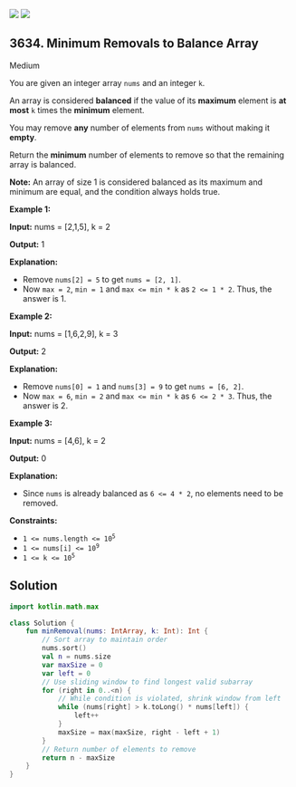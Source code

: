 [![](https://img.shields.io/github/stars/javadev/LeetCode-in-Kotlin?label=Stars&style=flat-square)](https://github.com/javadev/LeetCode-in-Kotlin)
[![](https://img.shields.io/github/forks/javadev/LeetCode-in-Kotlin?label=Fork%20me%20on%20GitHub%20&style=flat-square)](https://github.com/javadev/LeetCode-in-Kotlin/fork)

## 3634\. Minimum Removals to Balance Array

Medium

You are given an integer array `nums` and an integer `k`.

An array is considered **balanced** if the value of its **maximum** element is **at most** `k` times the **minimum** element.

You may remove **any** number of elements from `nums` without making it **empty**.

Return the **minimum** number of elements to remove so that the remaining array is balanced.

**Note:** An array of size 1 is considered balanced as its maximum and minimum are equal, and the condition always holds true.

**Example 1:**

**Input:** nums = [2,1,5], k = 2

**Output:** 1

**Explanation:**

*   Remove `nums[2] = 5` to get `nums = [2, 1]`.
*   Now `max = 2`, `min = 1` and `max <= min * k` as `2 <= 1 * 2`. Thus, the answer is 1.

**Example 2:**

**Input:** nums = [1,6,2,9], k = 3

**Output:** 2

**Explanation:**

*   Remove `nums[0] = 1` and `nums[3] = 9` to get `nums = [6, 2]`.
*   Now `max = 6`, `min = 2` and `max <= min * k` as `6 <= 2 * 3`. Thus, the answer is 2.

**Example 3:**

**Input:** nums = [4,6], k = 2

**Output:** 0

**Explanation:**

*   Since `nums` is already balanced as `6 <= 4 * 2`, no elements need to be removed.

**Constraints:**

*   <code>1 <= nums.length <= 10<sup>5</sup></code>
*   <code>1 <= nums[i] <= 10<sup>9</sup></code>
*   <code>1 <= k <= 10<sup>5</sup></code>

## Solution

```kotlin
import kotlin.math.max

class Solution {
    fun minRemoval(nums: IntArray, k: Int): Int {
        // Sort array to maintain order
        nums.sort()
        val n = nums.size
        var maxSize = 0
        var left = 0
        // Use sliding window to find longest valid subarray
        for (right in 0..<n) {
            // While condition is violated, shrink window from left
            while (nums[right] > k.toLong() * nums[left]) {
                left++
            }
            maxSize = max(maxSize, right - left + 1)
        }
        // Return number of elements to remove
        return n - maxSize
    }
}
```